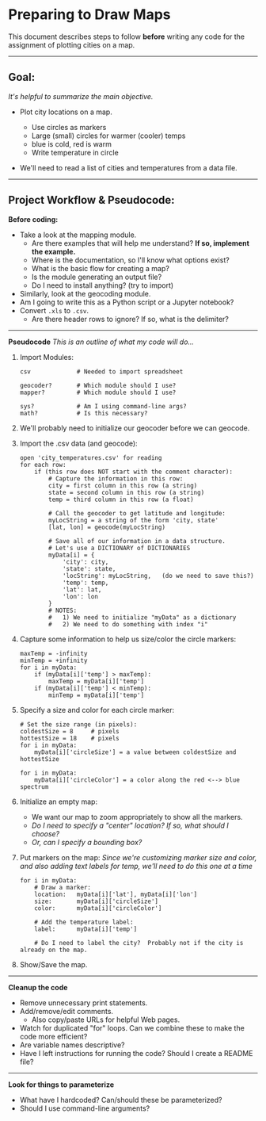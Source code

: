 # Preparing to Draw Maps
This document describes steps to follow **before** writing any code for the assignment of plotting cities on a map.

---

## Goal:
*It's helpful to summarize the main objective.*

- Plot city locations on a map.
	- Use circles as markers
	- Large (small) circles for warmer (cooler) temps
	- blue is cold, red is warm
	- Write temperature in circle

- We'll need to read a list of cities and temperatures from a data file.
		
---

## Project Workflow & Pseudocode:

**Before coding:** 
- Take a look at the mapping module.
	- Are there examples that will help me understand?  **If so, implement the example.**
	- Where is the documentation, so I'll know what options exist?
	- What is the basic flow for creating a map?
	- Is the module generating an output file?
	- Do I need to install anything?  (try to import)
- Similarly, look at the geocoding module.
- Am I going to write this as a Python script or a Jupyter notebook?
- Convert `.xls` to `.csv`.
	- Are there header rows to ignore?  If so, what is the delimiter?
		
---	

**Pseudocode**
*This is an outline of what my code will do...*

1. Import Modules:
	```
	csv 			# Needed to import spreadsheet

	geocoder? 		# Which module should I use?
	mapper? 		# Which module should I use?

	sys?  			# Am I using command-line args?
	math? 			# Is this necessary?
	```

2. We'll probably need to initialize our geocoder before we can geocode.
	
3. Import the .csv data (and geocode):	
	```
	open 'city_temperatures.csv' for reading
	for each row:
		if (this row does NOT start with the comment character):
			# Capture the information in this row:
			city = first column in this row (a string)
			state = second column in this row (a string)
			temp = third column in this row (a float)

			# Call the geocoder to get latitude and longitude:
			myLocString = a string of the form 'city, state'
			[lat, lon] = geocode(myLocString)
						
			# Save all of our information in a data structure.
			# Let's use a DICTIONARY of DICTIONARIES
			myData[i] = {
				'city': city, 
				'state': state, 
				'locString': myLocString,	(do we need to save this?)
				'temp': temp,
				'lat': lat,
				'lon': lon
			}
			# NOTES:  
			#	1) We need to initialize "myData" as a dictionary
			#	2) We need to do something with index "i"
	```

3. Capture some information to help us size/color the circle markers:
	```
	maxTemp = -infinity
	minTemp = +infinity
	for i in myData:
		if (myData[i]['temp'] > maxTemp):
			maxTemp = myData[i]['temp']
		if (myData[i]['temp'] < minTemp):
			minTemp = myData[i]['temp']		
	```

4. Specify a size and color for each circle marker:
	```
	# Set the size range (in pixels):
	coldestSize = 8		# pixels	
	hottestSize = 18 	# pixels
	for i in myData:
		myData[i]['circleSize'] = a value between coldestSize and hottestSize
		
	for i in myData:
		myData[i]['circleColor'] = a color along the red <--> blue spectrum
	```
	
5. Initialize an empty map:
	- We want our map to zoom appropriately to show all the markers.
	- *Do I need to specify a "center" location?  If so, what should I choose?*
	- *Or, can I specify a bounding box?*

6. Put markers on the map:
	*Since we're customizing marker size and color, and also adding text labels for temp, we'll need to do this one at a time*
	```
	for i in myData:
		# Draw a marker:
		location:	myData[i]['lat'], myData[i]['lon']
		size:		myData[i]['circleSize']
		color:		myData[i]['circleColor']
		
		# Add the temperature label:
		label:		myData[i]['temp']

		# Do I need to label the city?  Probably not if the city is already on the map.
	```
	
5. Show/Save the map.			
	
---

**Cleanup the code**
- Remove unnecessary print statements.
- Add/remove/edit comments.
	- Also copy/paste URLs for helpful Web pages.
- Watch for duplicated "for" loops.  Can we combine these to make the code more efficient?
- Are variable names descriptive?
- Have I left instructions for running the code?  Should I create a README file?
	
---
	
**Look for things to parameterize**
- What have I hardcoded?  Can/should these be parameterized?
- Should I use command-line arguments?	


	